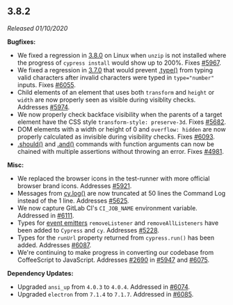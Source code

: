 ## 3.8.2

_Released 01/10/2020_

**Bugfixes:**

- We fixed a regression in [3.8.0](#3-8-0) on Linux when `unzip` is not
  installed where the progress of `cypress install` would show up to 200%. Fixes
  [#5967](https://github.com/cypress-io/cypress/issues/5967).
- We fixed a regression in [3.7.0](#3-7-0) that would prevent
  [.type()](/api/commands/type) from typing valid characters after invalid
  characters were typed in `type="number"` inputs. Fixes
  [#6055](https://github.com/cypress-io/cypress/issues/6055).
- Child elements of an element that uses both `transform` and `height` or
  `width` are now properly seen as visible during visiblity checks. Addresses
  [#5974](https://github.com/cypress-io/cypress/issues/5974).
- We now properly check backface visibility when the parents of a target element
  have the CSS style `transform-style: preserve-3d`. Fixes
  [#5682](https://github.com/cypress-io/cypress/issues/5682).
- DOM elements with a width or height of 0 and `overflow: hidden` are now
  properly calculated as invisible during visibility checks. Fixes
  [#6093](https://github.com/cypress-io/cypress/issues/6093).
- [.should()](/api/commands/should) and [.and()](/api/commands/and) commands
  with function arguments can now be chained with multiple assertions without
  throwing an error. Fixes
  [#4981](https://github.com/cypress-io/cypress/issues/4981).

**Misc:**

- We replaced the browser icons in the test-runner with more official browser
  brand icons. Addresses
  [#5921](https://github.com/cypress-io/cypress/issues/5921).
- Messages from [cy.log()](/api/commands/log) are now truncated at 50 lines the
  Command Log instead of the 1 line. Addresses
  [#5625](https://github.com/cypress-io/cypress/issues/5625).
- We now capture GitLab CI's `CI_JOB_NAME` environment variable. Addressed in
  [#6111](https://github.com/cypress-io/cypress/pull/6111).
- Types for [event emitters](/api/events/catalog-of-events#Binding-to-Events)
  `removeListener` and `removeAllListeners` have been added to `Cypress` and
  `cy`. Addresses [#5228](https://github.com/cypress-io/cypress/issues/5228).
- Types for the `runUrl` property returned from `cypress.run()` has been added.
  Addresses [#6087](https://github.com/cypress-io/cypress/issues/6087).
- We're continuing to make progress in converting our codebase from CoffeeScript
  to JavaScript. Addresses
  [#2690](https://github.com/cypress-io/cypress/issues/2690) in
  [#5947](https://github.com/cypress-io/cypress/pull/5947) and
  [#6075](https://github.com/cypress-io/cypress/pull/6075).

**Dependency Updates:**

- Upgraded `ansi_up` from `4.0.3` to `4.0.4`. Addressed in
  [#6074](https://github.com/cypress-io/cypress/pull/6074).
- Upgraded `electron` from `7.1.4` to `7.1.7`. Addressed in
  [#6085](https://github.com/cypress-io/cypress/pull/6085).
